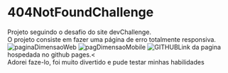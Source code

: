# 404NotFoundChallenge
Projeto seguindo o desafio do site devChallenge.<br>
O projeto consiste em fazer uma página de erro totalmente responsiva.
![paginaDimensaoWeb](https://user-images.githubusercontent.com/105398204/172411499-e21573dd-5d04-4a08-bb58-a2968443f1da.png)
![pagDimensaoMobile](https://user-images.githubusercontent.com/105398204/172411896-5f56e11c-b8c1-44b5-868f-4f6f379e14e1.png)
![GITHUB](https://jerrayner.github.io/404NotFoundChallenge/)Link da pagina hospedada no github pages.<<br>
Adorei faze-lo, foi muito divertido e pude testar minhas habilidades
